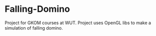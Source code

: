 # Falling-Domino
Project for GKOM courses at WUT. Project uses OpenGL libs to make a simulation of falling domino.
